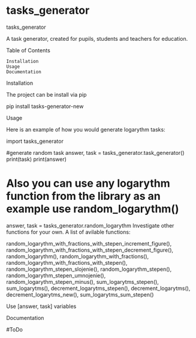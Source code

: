 # tasks_generator
tasks_generator


A task generator, created for pupils, students and teachers for education. 




Table of Contents

    Installation
    Usage
    Documentation

Installation

The project can be install via pip

pip install tasks-generator-new

Usage

Here is an example of how you would generate logarythm tasks:

import tasks_generator

#generate random task
answer, task = tasks_generator.task_generator()
print(task)
print(answer)

# Also you can use any logarythm function from the library as an example use random_logarythm()
answer, task = tasks_generator.random_logarythm
Investigate other functions for your own.
A list of avilable functions:

random_logarythm_with_fractions_with_stepen_increment_figure(),
random_logarythm_with_fractions_with_stepen_decrement_figure(),
random_logarythm(), random_logarythm_with_fractions(), 
random_logarythm_with_fractions_with_stepen(),
random_logarythm_stepen_slojenie(), 
random_logarythm_stepen(),
random_logarythm_stepen_umnojenie(),
random_logarythm_stepen_minus(), 
sum_logarytms_stepen(), 
sum_logarytms(), decrement_logarytms_stepen(),
decrement_logarytms(),
decrement_logarytms_new(), 
sum_logarytms_sum_stepen()


Use [answer, task] variables

Documentation

#ToDo 
